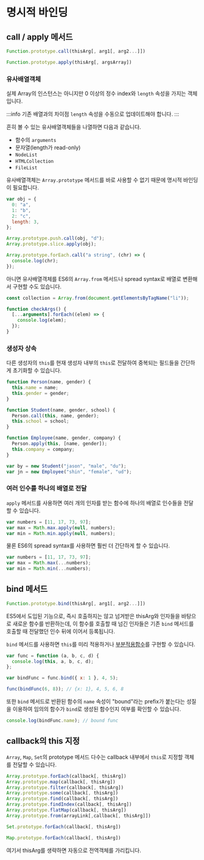 # 명시적 바인딩

## call / apply 메서드

```js
Function.prototype.call(thisArg[, arg1[, arg2...]])
```

```js
Function.prototype.apply(thisArg[, argsArray])
```

### 유사배열객체

실제 Array의 인스턴스는 아니지만 0 이상의 정수 index와 `length` 속성을 가지는 객체입니다.

:::info 기존 배열과의 차이점
`length` 속성을 수동으로 업데이트해야 합니다.
:::

흔히 볼 수 있는 유사배열객체들을 나열하면 다음과 같습니다.

- 함수의 `arguments`
- 문자열(length가 read-only)
- `NodeList`
- `HTMLCollection`
- `FileList`

유사배열객체는 `Array.prototype` 메서드를 바로 사용할 수 없기 때문에 명시적 바인딩이 필요합니다.

```js
var obj = {
  0: "a",
  1: "b",
  2: "c",
  length: 3,
};

Array.prototype.push.call(obj, "d");
Array.prototype.slice.apply(obj);
```

```js
Array.prototype.forEach.call("a string", (chr) => {
  console.log(chr);
});
```

아니면 유사배열객체를 ES6의 `Array.from` 메서드나 spread syntax로 배열로 변환해서 구현할 수도 있습니다.

```js
const collection = Array.from(document.getElementsByTagName("li"));

function checkArgs() {
  [...arguments].forEach((elem) => {
    console.log(elem);
  });
}
```

### 생성자 상속

다른 생성자의 `this`를 현재 생성자 내부의 `this`로 전달하여 중복되는 필드들을 간단하게 초기화할 수 있습니다.

```js
function Person(name, gender) {
  this.name = name;
  this.gender = gender;
}

function Student(name, gender, school) {
  Person.call(this, name, gender);
  this.school = school;
}

function Employee(name, gender, company) {
  Person.apply(this, [name, gender]);
  this.company = company;
}

var by = new Student("jason", "male", "du");
var jn = new Employee("shin", "female", "ud");
```

### 여러 인수를 하나의 배열로 전달

`apply` 메서드를 사용하면 여러 개의 인자를 받는 함수에 하나의 배열로 인수들을 전달할 수 있습니다.

```js
var numbers = [11, 17, 73, 97];
var max = Math.max.apply(null, numbers);
var min = Math.min.apply(null, numbers);
```

물론 ES6의 spread syntax를 사용하면 훨씬 더 간단하게 할 수 있습니다.

```js
var numbers = [11, 17, 73, 97];
var max = Math.max(...numbers);
var min = Math.min(...numbers);
```

## bind 메서드

```js
Function.prototype.bind(thisArg[, arg1[, arg2...]])
```

ES5에서 도입된 기능으로, 즉시 호출하지는 않고 넘겨받은 thisArg와 인자들을 바탕으로 새로운 함수를 반환하는데, 이 함수를 호출할 때 넘긴 인자들은 기존 `bind` 메서드를 호출할 때 전달했던 인수 뒤에 이어서 등록됩니다.

`bind` 메서드를 사용하면 `this`를 미리 적용하거나 [부분적용함수](../%ED%81%B4%EB%A1%9C%EC%A0%B8/%ED%99%9C%EC%9A%A9%EC%98%88%EC%8B%9C.md#부분적용함수)를 구현할 수 있습니다.

```js
var func = function (a, b, c, d) {
  console.log(this, a, b, c, d);
};

var bindFunc = func.bind({ x: 1 }, 4, 5);

func(bindFunc(6, 8)); // {x: 1}, 4, 5, 6, 8
```

또한 `bind` 메서드로 반환된 함수의 `name` 속성이 "bound"라는 prefix가 붙는다는 성질을 이용하여 임의의 함수가 `bind`로 생성된 함수인지 여부를 확인할 수 있습니다.

```js
console.log(bindFunc.name); // bound func
```

## callback의 this 지정

`Array`, `Map`, `Set`의 prototype 메서드 다수는 callback 내부에서 `this`로 지정할 객체를 전달할 수 있습니다.

```js
Array.prototype.forEach(callback[, thisArg])
Array.prototype.map(callback[, thisArg])
Array.prototype.filter(callback[, thisArg])
Array.prototype.some(callback[, thisArg])
Array.prototype.find(callback[, thisArg])
Array.prototype.findIndex(callback[, thisArg])
Array.prototype.flatMap(callback[, thisArg])
Array.prototype.from(arrayLink[,callback[, thisArg]])

Set.prototype.forEach(callback[, thisArg])

Map.prototype.forEach(callback[, thisArg])

```

여기서 thisArg를 생략하면 자동으로 전역객체를 가리킵니다.
